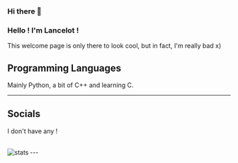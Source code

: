 ### Hi there 👋

<!--
**Lotcelan/Lotcelan** is a ✨ _special_ ✨ repository because its `README.md` (this file) appears on your GitHub profile.

Here are some ideas to get you started:

- 🔭 I’m currently working on ...
- 🌱 I’m currently learning ...
- 👯 I’m looking to collaborate on ...
- 🤔 I’m looking for help with ...
- 💬 Ask me about ...
- 📫 How to reach me: ...
- 😄 Pronouns: ...
- ⚡ Fun fact: ...
-->


### Hello ! I'm Lancelot !

This welcome page is only there to look cool, but in fact, I'm really bad x)

## Programming Languages

Mainly Python, a bit of C++ and learning C.

---
## Socials

I don't have any !

<br />
---
<img  align='left' alt='stats' src="https://github-readme-stats.vercel.app/api?username=Lotcelan&show_icons=true&theme=synthwave">


